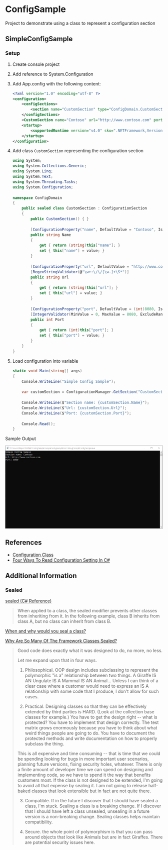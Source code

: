# ConfigSample

Project to demonstrate using a class to represent a configuration section

## SimpleConfigSample

### Setup

1. Create console project
2. Add reference to System.Configuration
3. Add App.config with the following content:

	```xml
	<?xml version="1.0" encoding="utf-8" ?>
	<configuration>
		<configSections>
			<section name="CustomSection" type="ConfigDomain.CustomSection, ConfigDomain" />
		</configSections>
		<CustomSection name="Contoso" url="http://www.contoso.com" port="8080" />
		<startup> 
			<supportedRuntime version="v4.0" sku=".NETFramework,Version=v4.8" />
		</startup>
	</configuration>
	```

4. Add class `CustomSection` representing the configuration section

    ```csharp
    using System;
    using System.Collections.Generic;
    using System.Linq;
    using System.Text;
    using System.Threading.Tasks;
    using System.Configuration;

    namespace ConfigDomain
    {
        public sealed class CustomSection : ConfigurationSection
        {
            public CustomSection() { }

            [ConfigurationProperty("name", DefaultValue = "Contoso", IsRequired = true, IsKey = true)]
            public string Name
            {
                get { return (string)this["name"]; }
                set { this["name"] = value; }
            }

            [ConfigurationProperty("url", DefaultValue = "http://www.contoso.com", IsRequired = true)]
            [RegexStringValidator(@"\w+:\/\/[\w.]+\S*")]
            public string Url
            {
                get { return (string)this["url"]; }
                set { this["url"] = value; }
            }

            [ConfigurationProperty("port", DefaultValue = (int)8080, IsRequired = false)]
            [IntegerValidator(MinValue = 0, MaxValue = 8080, ExcludeRange = false)]
            public int Port
            {
                get { return (int)this["port"]; }
                set { this["port"] = value; }
            }
        }
    }
    ```

5. Load configuration into variable

    ```csharp
    static void Main(string[] args)
    {
        Console.WriteLine("Simple Config Sample");

        var customSection = ConfigurationManager.GetSection("CustomSection") as CustomSection;

        Console.WriteLine($"Section name: {customSection.Name}");
        Console.WriteLine($"Url: {customSection.Url}");
        Console.WriteLine($"Port: {customSection.Port}");

        Console.Read();
    }
    ```

Sample Output

![](config-sample.png)

## References

- [Configuration Class](https://docs.microsoft.com/en-us/dotnet/api/system.configuration.configuration?view=dotnet-plat-ext-5.0)
- [Four Ways To Read Configuration Setting In C#](https://www.c-sharpcorner.com/article/four-ways-to-read-configuration-setting-in-c-sharp/)

## Additional Information

### Sealed

[sealed (C# Reference)](https://docs.microsoft.com/en-us/dotnet/csharp/language-reference/keywords/sealed)

> When applied to a class, the sealed modifier prevents other classes from inheriting from it. In the following example, class B inherits from class A, but no class can inherit from class B.

[When and why would you seal a class?](https://stackoverflow.com/questions/7777611/when-and-why-would-you-seal-a-class)

[Why Are So Many Of The Framework Classes Sealed?](https://docs.microsoft.com/en-us/archive/blogs/ericlippert/why-are-so-many-of-the-framework-classes-sealed)

> Good code does exactly what it was designed to do, no more, no less.
> 
> Let me expand upon that in four ways.
> 
> 1) Philosophical. OOP design includes subclassing to represent the polymorphic "is a" relationship between two things. A Giraffe IS AN Ungulate IS A Mammal IS AN Animal... Unless I can think of a clear case where a customer would need to express an IS A relationship with some code that I produce, I don't allow for such cases.
> 
> 2) Practical. Designing classes so that they can be effectively extended by third parties is HARD. (Look at the collection base classes for example.) You have to get the design right -- what is protected? You have to implement that design correctly. The test matrix grows enormously because you have to think about what weird things people are going to do. You have to document the protected methods and write documentation on how to properly subclass the thing.
> 
> This is all expensive and time consuming -- that is time that we could be spending looking for bugs in more important user scenarios, planning future versions, fixing security holes, whatever. There is only a finite amount of developer time we can spend on designing and implementing code, so we have to spend it the way that benefits customers most. If the class is not designed to be extended, I'm going to avoid all that expense by sealing it. I am not going to release half-baked classes that look extensible but in fact are not quite there.
> 
> 3) Compatible. If in the future I discover that I should have sealed a class, I'm stuck. Sealing a class is a breaking change. If I discover that I should have left a class unsealed, unsealing in a future version is a non-breaking change. Sealing classes helps maintain compatibility.
> 
> 4) Secure. the whole point of polymorphism is that you can pass around objects that look like Animals but are in fact Giraffes. There are potential security issues here.
